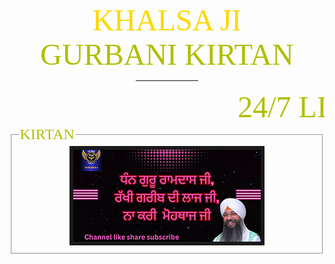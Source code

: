 
<!DOCTYPE html>
<html>
<head>
<title>
# gurbanigithub.io
</title>
</head>
<body background="images/backround.jpeg">
<br>
<center><font size="10" face="boombox" color="gold">KHALSA JI</font><br>
<font size= "7" face="aargau" color="Bumblebee yellow">GURBANI KIRTAN</font>
<hr width="20%" size="5" color="Bumblebee yellow">
</center>
<marquee>
<font size= "7" face="aargau" color="Bumblebee yellow">24/7 LIVE | Dhan Guru Ramdas Ji | Bhai Gursharan Singh Ji Ludhiana Wale</font>
</marquee>
<fieldset>
<legend><font size= "5" face="aargau" color="Bumblebee yellow">KIRTAN</font></legend>

<center>
<A href="images/video/a.mp4"><img src="images/manu/a.jpeg" border="6"></A>
</center>
</fieldset>
</body>
</html>